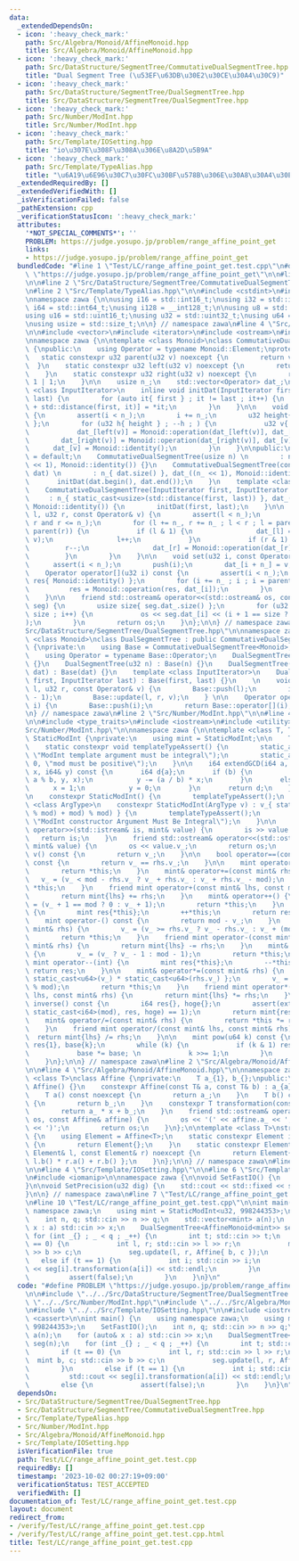 ```yaml
---
data:
  _extendedDependsOn:
  - icon: ':heavy_check_mark:'
    path: Src/Algebra/Monoid/AffineMonoid.hpp
    title: Src/Algebra/Monoid/AffineMonoid.hpp
  - icon: ':heavy_check_mark:'
    path: Src/DataStructure/SegmentTree/CommutativeDualSegmentTree.hpp
    title: "Dual Segment Tree (\u53EF\u63DB\u30E2\u30CE\u30A4\u30C9)"
  - icon: ':heavy_check_mark:'
    path: Src/DataStructure/SegmentTree/DualSegmentTree.hpp
    title: Src/DataStructure/SegmentTree/DualSegmentTree.hpp
  - icon: ':heavy_check_mark:'
    path: Src/Number/ModInt.hpp
    title: Src/Number/ModInt.hpp
  - icon: ':heavy_check_mark:'
    path: Src/Template/IOSetting.hpp
    title: "io\u307E\u308F\u308A\u306E\u8A2D\u5B9A"
  - icon: ':heavy_check_mark:'
    path: Src/Template/TypeAlias.hpp
    title: "\u6A19\u6E96\u30C7\u30FC\u30BF\u578B\u306E\u30A8\u30A4\u30EA\u30A2\u30B9"
  _extendedRequiredBy: []
  _extendedVerifiedWith: []
  _isVerificationFailed: false
  _pathExtension: cpp
  _verificationStatusIcon: ':heavy_check_mark:'
  attributes:
    '*NOT_SPECIAL_COMMENTS*': ''
    PROBLEM: https://judge.yosupo.jp/problem/range_affine_point_get
    links:
    - https://judge.yosupo.jp/problem/range_affine_point_get
  bundledCode: "#line 1 \"Test/LC/range_affine_point_get.test.cpp\"\n#define PROBLEM\
    \ \"https://judge.yosupo.jp/problem/range_affine_point_get\"\n\n#line 2 \"Src/DataStructure/SegmentTree/DualSegmentTree.hpp\"\
    \n\n#line 2 \"Src/DataStructure/SegmentTree/CommutativeDualSegmentTree.hpp\"\n\
    \n#line 2 \"Src/Template/TypeAlias.hpp\"\n\n#include <cstdint>\n#include <cstddef>\n\
    \nnamespace zawa {\n\nusing i16 = std::int16_t;\nusing i32 = std::int32_t;\nusing\
    \ i64 = std::int64_t;\nusing i128 = __int128_t;\n\nusing u8 = std::uint8_t;\n\
    using u16 = std::uint16_t;\nusing u32 = std::uint32_t;\nusing u64 = std::uint64_t;\n\
    \nusing usize = std::size_t;\n\n} // namespace zawa\n#line 4 \"Src/DataStructure/SegmentTree/CommutativeDualSegmentTree.hpp\"\
    \n\n#include <vector>\n#include <iterator>\n#include <ostream>\n#include <cassert>\n\
    \nnamespace zawa {\n\ntemplate <class Monoid>\nclass CommutativeDualSegmentTree\
    \ {\npublic:\n    using Operator = typename Monoid::Element;\nprotected:\n\n \
    \   static constexpr u32 parent(u32 v) noexcept {\n        return v >> 1;\n  \
    \  }\n    static constexpr u32 left(u32 v) noexcept {\n        return v << 1;\n\
    \    }\n    static constexpr u32 right(u32 v) noexcept {\n        return v <<\
    \ 1 | 1;\n    }\n\n    usize n_;\n    std::vector<Operator> dat_;\n\n    template\
    \ <class InputIterator>\n    inline void initDat(InputIterator first, InputIterator\
    \ last) {\n        for (auto it{ first } ; it != last ; it++) {\n            dat_[n_\
    \ + std::distance(first, it)] = *it;\n        }\n    }\n\n    void push(u32 i)\
    \ {\n        assert(i < n_);\n        i += n_;\n        u32 height{ 32u - __builtin_clz(i)\
    \ };\n        for (u32 h{ height } ; --h ; ) {\n            u32 v{ i >> h };\n\
    \            dat_[left(v)] = Monoid::operation(dat_[left(v)], dat_[v]);\n    \
    \        dat_[right(v)] = Monoid::operation(dat_[right(v)], dat_[v]);\n      \
    \      dat_[v] = Monoid::identity();\n        }\n    }\n\npublic:\n    CommutativeDualSegmentTree()\
    \ = default;\n    CommutativeDualSegmentTree(usize n) \n        : n_{ n }, dat_((n\
    \ << 1), Monoid::identity()) {}\n    CommutativeDualSegmentTree(const std::vector<Operator>&\
    \ dat) \n        : n_{ dat.size() }, dat_((n_ << 1), Monoid::identity()) {\n \
    \       initDat(dat.begin(), dat.end());\n    }\n    template <class InputIterator>\n\
    \    CommutativeDualSegmentTree(InputIterator first, InputIterator last)\n   \
    \     : n_{ static_cast<usize>(std::distance(first, last)) }, dat_((n_ << 1),\
    \ Monoid::identity()) {\n        initDat(first, last);\n    }\n\n    void update(u32\
    \ l, u32 r, const Operator& v) {\n        assert(l < n_);\n        assert(l <=\
    \ r and r <= n_);\n        for (l += n_, r += n_ ; l < r ; l = parent(l), r =\
    \ parent(r)) {\n            if (l & 1) {\n                dat_[l] = Monoid::operation(dat_[l],\
    \ v);\n                l++;\n            }\n            if (r & 1) {\n       \
    \         r--;\n                dat_[r] = Monoid::operation(dat_[r], v);\n   \
    \         }\n        }\n    }\n\n    void set(u32 i, const Operator& v) {\n  \
    \      assert(i < n_);\n        push(i);\n        dat_[i + n_] = v;\n    }\n\n\
    \    Operator operator[](u32 i) const {\n        assert(i < n_);\n        Operator\
    \ res{ Monoid::identity() };\n        for (i += n_ ; i ; i = parent(i)) {\n  \
    \          res = Monoid::operation(res, dat_[i]);\n        }\n        return res;\n\
    \    }\n\n    friend std::ostream& operator<<(std::ostream& os, const CommutativeDualSegmentTree\
    \ seg) {\n        usize size{ seg.dat_.size() };\n        for (u32 i{1} ; i <\
    \ size ; i++) {\n            os << seg.dat_[i] << (i + 1 == size ? \"\" : \" \"\
    );\n        }\n        return os;\n    }\n};\n\n} // namespace zawa\n#line 4 \"\
    Src/DataStructure/SegmentTree/DualSegmentTree.hpp\"\n\nnamespace zawa {\n\ntemplate\
    \ <class Monoid>\nclass DualSegmentTree : public CommutativeDualSegmentTree<Monoid>\
    \ {\nprivate:\n    using Base = CommutativeDualSegmentTree<Monoid>;\npublic:\n\
    \    using Operator = typename Base::Operator;\n    DualSegmentTree() : Base()\
    \ {}\n    DualSegmentTree(u32 n) : Base(n) {}\n    DualSegmentTree(const std::vector<Operator>&\
    \ dat) : Base(dat) {}\n    template <class InputIterator>\n    DualSegmentTree(InputIterator\
    \ first, InputIterator last) : Base(first, last) {}\n    \n    void update(u32\
    \ l, u32 r, const Operator& v) {\n        Base::push(l);\n        if (l < r) Base::push(r\
    \ - 1);\n        Base::update(l, r, v);\n    } \n\n    Operator operator[](u32\
    \ i) {\n        Base::push(i);\n        return Base::operator[](i);\n    }\n};\n\
    \n} // namespace zawa\n#line 2 \"Src/Number/ModInt.hpp\"\n\n#line 4 \"Src/Number/ModInt.hpp\"\
    \n\n#include <type_traits>\n#include <iostream>\n#include <utility>\n#line 9 \"\
    Src/Number/ModInt.hpp\"\n\nnamespace zawa {\n\ntemplate <class T, T mod>\nclass\
    \ StaticModInt {\nprivate:\n    using mint = StaticModInt;\n\n    T v_{};\n\n\
    \    static constexpr void templateTypeAssert() {\n        static_assert(std::is_integral_v<T>,\
    \ \"ModInt template argument must be integral\");\n        static_assert(mod >\
    \ 0, \"mod must be positive\");\n    }\n\n    i64 extendGCD(i64 a, i64 b, i64&\
    \ x, i64& y) const {\n       i64 d{a};\n       if (b) {\n           d = extendGCD(b,\
    \ a % b, y, x);\n           y -= (a / b) * x;\n       }\n       else {\n     \
    \      x = 1;\n           y = 0;\n       }\n       return d;\n    }\n\npublic:\n\
    \n    constexpr StaticModInt() {\n        templateTypeAssert();\n    }\n    template\
    \ <class ArgType>\n    constexpr StaticModInt(ArgType v) : v_{ static_cast<T>(((v\
    \ % mod) + mod) % mod) } {\n        templateTypeAssert();\n        static_assert(std::is_integral_v<ArgType>,\
    \ \"ModInt constructor Argument Must Be Integral\");\n    }\n\n    friend std::istream&\
    \ operator>>(std::istream& is, mint& value) {\n        is >> value.v_;\n     \
    \   return is;\n    }\n    friend std::ostream& operator<<(std::ostream& os, const\
    \ mint& value) {\n        os << value.v_;\n        return os;\n    }\n\n    T\
    \ v() const {\n        return v_;\n    }\n\n    bool operator==(const mint& rhs)\
    \ const {\n        return v_ == rhs.v_;\n    }\n\n    mint operator+() const {\n\
    \        return *this;\n    }\n    mint& operator+=(const mint& rhs) {\n     \
    \   v_ = (v_ < mod - rhs.v_ ? v_ + rhs.v_ : v_ + rhs.v_ - mod);\n        return\
    \ *this;\n    }\n    friend mint operator+(const mint& lhs, const mint& rhs) {\n\
    \        return mint{lhs} += rhs;\n    }\n    mint& operator++() {\n        v_\
    \ = (v_ + 1 == mod ? 0 : v_ + 1);\n        return *this;\n    }\n    mint operator++(int)\
    \ {\n        mint res{*this};\n        ++*this;\n        return res;\n    }\n\n\
    \    mint operator-() const {\n        return mod - v_;\n    }\n    mint& operator-=(const\
    \ mint& rhs) {\n        v_ = (v_ >= rhs.v_ ? v_ - rhs.v_ : v_ + (mod - rhs.v_));\n\
    \        return *this;\n    }\n    friend mint operator-(const mint& lhs, const\
    \ mint& rhs) {\n        return mint{lhs} -= rhs;\n    }\n    mint& operator--()\
    \ {\n        v_ = (v_ ? v_ - 1 : mod - 1);\n        return *this;\n    }\n   \
    \ mint operator--(int) {\n        mint res{*this};\n        --*this;\n       \
    \ return res;\n    }\n\n    mint& operator*=(const mint& rhs) {\n        u64 mult{\
    \ static_cast<u64>(v_) * static_cast<u64>(rhs.v_) };\n        v_ = static_cast<T>(mult\
    \ % mod);\n        return *this;\n    }\n    friend mint operator*(const mint&\
    \ lhs, const mint& rhs) {\n        return mint{lhs} *= rhs;\n    }\n\n    mint\
    \ inverse() const {\n        i64 res{}, hoge{};\n        assert(extendGCD(static_cast<i64>(v_),\
    \ static_cast<i64>(mod), res, hoge) == 1);\n        return mint{res};\n    }\n\
    \    mint& operator/=(const mint& rhs) {\n        return *this *= rhs.inverse();\n\
    \    }\n    friend mint operator/(const mint& lhs, const mint& rhs) {\n      \
    \  return mint{lhs} /= rhs;\n    }\n\n    mint pow(u64 k) const {\n        mint\
    \ res{1}, base{k};\n        while (k) {\n            if (k & 1) res *= base;\n\
    \            base *= base; \n            k >>= 1;\n        }\n        return res;\n\
    \    }\n};\n\n} // namespace zawa\n#line 2 \"Src/Algebra/Monoid/AffineMonoid.hpp\"\
    \n\n#line 4 \"Src/Algebra/Monoid/AffineMonoid.hpp\"\n\nnamespace zawa {\n\ntemplate\
    \ <class T>\nclass Affine {\nprivate:\n    T a_{1}, b_{};\npublic:\n    constexpr\
    \ Affine() {}\n    constexpr Affine(const T& a, const T& b) : a_{a}, b_{b} {}\n\
    \    T a() const noexcept {\n        return a_;\n    }\n    T b() const noexcept\
    \ {\n        return b_;\n    }\n    constexpr T transformation(const T& x) {\n\
    \        return a_ * x + b_;\n    }\n    friend std::ostream& operator<<(std::ostream&\
    \ os, const Affine& affine) {\n        os << '(' << affine.a_ << ',' << affine.b_\
    \ << ')';\n        return os;\n    }\n};\n\ntemplate <class T>\nstruct AffineMonoid\
    \ {\n    using Element = Affine<T>;\n    static constexpr Element identity() noexcept\
    \ {\n        return Element{};\n    }\n    static constexpr Element operation(const\
    \ Element& l, const Element& r) noexcept {\n        return Element{ l.a() * r.a(),\
    \ l.b() * r.a() + r.b() };\n    }\n};\n\n} // namespace zawa\n#line 2 \"Src/Template/IOSetting.hpp\"\
    \n\n#line 4 \"Src/Template/IOSetting.hpp\"\n\n#line 6 \"Src/Template/IOSetting.hpp\"\
    \n#include <iomanip>\n\nnamespace zawa {\n\nvoid SetFastIO() {\n    std::cin.tie(nullptr)->sync_with_stdio(false);\n\
    }\n\nvoid SetPrecision(u32 dig) {\n    std::cout << std::fixed << std::setprecision(dig);\n\
    }\n\n} // namespace zawa\n#line 7 \"Test/LC/range_affine_point_get.test.cpp\"\n\
    \n#line 10 \"Test/LC/range_affine_point_get.test.cpp\"\n\nint main() {\n    using\
    \ namespace zawa;\n    using mint = StaticModInt<u32, 998244353>;\n    SetFastIO();\n\
    \    int n, q; std::cin >> n >> q;\n    std::vector<mint> a(n);\n    for (auto&\
    \ x : a) std::cin >> x;\n    DualSegmentTree<AffineMonoid<mint>> seg(n);\n   \
    \ for (int _{} ; _ < q ; _++) {\n        int t; std::cin >> t;\n        if (t\
    \ == 0) {\n            int l, r; std::cin >> l >> r;\n            mint b, c; std::cin\
    \ >> b >> c;\n            seg.update(l, r, Affine{ b, c });\n        }\n     \
    \   else if (t == 1) {\n            int i; std::cin >> i;\n            std::cout\
    \ << seg[i].transformation(a[i]) << std::endl;\n        }\n        else {\n  \
    \          assert(false);\n        }\n    }\n}\n"
  code: "#define PROBLEM \"https://judge.yosupo.jp/problem/range_affine_point_get\"\
    \n\n#include \"../../Src/DataStructure/SegmentTree/DualSegmentTree.hpp\"\n#include\
    \ \"../../Src/Number/ModInt.hpp\"\n#include \"../../Src/Algebra/Monoid/AffineMonoid.hpp\"\
    \n#include \"../../Src/Template/IOSetting.hpp\"\n\n#include <iostream>\n#include\
    \ <cassert>\n\nint main() {\n    using namespace zawa;\n    using mint = StaticModInt<u32,\
    \ 998244353>;\n    SetFastIO();\n    int n, q; std::cin >> n >> q;\n    std::vector<mint>\
    \ a(n);\n    for (auto& x : a) std::cin >> x;\n    DualSegmentTree<AffineMonoid<mint>>\
    \ seg(n);\n    for (int _{} ; _ < q ; _++) {\n        int t; std::cin >> t;\n\
    \        if (t == 0) {\n            int l, r; std::cin >> l >> r;\n          \
    \  mint b, c; std::cin >> b >> c;\n            seg.update(l, r, Affine{ b, c });\n\
    \        }\n        else if (t == 1) {\n            int i; std::cin >> i;\n  \
    \          std::cout << seg[i].transformation(a[i]) << std::endl;\n        }\n\
    \        else {\n            assert(false);\n        }\n    }\n}\n"
  dependsOn:
  - Src/DataStructure/SegmentTree/DualSegmentTree.hpp
  - Src/DataStructure/SegmentTree/CommutativeDualSegmentTree.hpp
  - Src/Template/TypeAlias.hpp
  - Src/Number/ModInt.hpp
  - Src/Algebra/Monoid/AffineMonoid.hpp
  - Src/Template/IOSetting.hpp
  isVerificationFile: true
  path: Test/LC/range_affine_point_get.test.cpp
  requiredBy: []
  timestamp: '2023-10-02 00:27:19+09:00'
  verificationStatus: TEST_ACCEPTED
  verifiedWith: []
documentation_of: Test/LC/range_affine_point_get.test.cpp
layout: document
redirect_from:
- /verify/Test/LC/range_affine_point_get.test.cpp
- /verify/Test/LC/range_affine_point_get.test.cpp.html
title: Test/LC/range_affine_point_get.test.cpp
---
```

